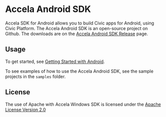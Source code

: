 Accela Android SDK
===========

Accela SDK for Android allows you to build Civic apps for Android, using Civic Platform. The Accela Android SDK is an open-source project on Github. The downloads are on the <a href="https://github.com/Accela-Inc/Android-SDK/releases">Accela Android SDK Release</a> page.

## Usage

To get started, see <a href="https://developer.accela.com/docs/index.htm#accela_construct_api_developers_guide/android_sdk/the_accela_android_sdk.htm">Getting Started with Android</a>.

To see examples of how to use the Accela Android SDK, see the sample projects in the <code>samples</code> folder.

## License

The use of Apache with Accela Windows SDK is licensed under the <a href="http://www.apache.org/licenses/LICENSE-2.0">Apache License Version 2.0</a>
